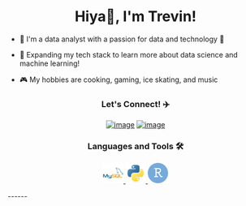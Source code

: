 <h1 align="center">Hiya👋, I'm Trevin! </h1>

- 🔭 I'm a data analyst with a passion for data and technology 🚀

- 🌱 Expanding my tech stack to learn more about data science and machine learning!

- 🎮 My hobbies are cooking, gaming, ice skating, and music 


<h3 align="center">Let's Connect! ✈️</h3>
<div align="center">

[![image](https://img.shields.io/badge/LinkedIn-0077B5?style=for-the-badge&logo=linkedin&logoColor=white)](https://www.linkedin.com/in/trv21/)
[![image](https://img.shields.io/badge/Gmail-D14836?style=for-the-badge&logo=gmail&logoColor=white)](mailto:trevinwilmer@gmail.com)
  
</div>

<h3 align="center">Languages and Tools 🛠️ </h3>

<p align="center"> 
  <a href="https://www.mysql.com/" target="_blank"> 
    <img src="https://raw.githubusercontent.com/devicons/devicon/master/icons/mysql/mysql-original-wordmark.svg" alt="mysql" width="40" height="40"/> 
  </a>
  <a href="https://www.python.org" target="_blank"> 
    <img src="https://raw.githubusercontent.com/devicons/devicon/master/icons/python/python-original.svg" alt="python" width="40" height="40"/> 
  </a>
  <a href="https://posit.co/download/rstudio-desktop/" target="_blank"> 
    <img src="https://raw.githubusercontent.com/devicons/devicon/master/icons/rstudio/rstudio-original.svg" alt="r" width="40" height="40"/> 
  </a>  
</p>
------
